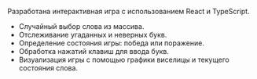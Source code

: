Разработана интерактивная игра с использованием React и TypeScript. 

- Случайный выбор слова из массива.
- Отслеживание угаданных и неверных букв.
- Определение состояния игры: победа или поражение.
- Обработка нажатий клавиш для ввода букв.
- Визуализация игры с помощью графики виселицы и текущего состояния слова.
